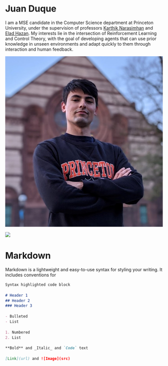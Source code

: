 # Juan Duque

I am a MSE candidate in the Computer Science department at Princeton University, under the supervision of professors [Karthik Narasimhan](https://www.cs.princeton.edu/~karthikn/) and [Elad Hazan](https://www.ehazan.com/). My interests lie in the intersection of Reinforcement Learning and Control Theory, with the goal of developing agents that can use prior knowledge in unseen environments and adapt quickly to them through interaction and human feedback. 

![Image](/docs/assets/juan_duque_picture.jpg)

<img src="https://github.com/favicon.ico" width="48">

# Markdown

Markdown is a lightweight and easy-to-use syntax for styling your writing. It includes conventions for

```markdown
Syntax highlighted code block

# Header 1
## Header 2
### Header 3

- Bulleted
- List

1. Numbered
2. List

**Bold** and _Italic_ and `Code` text

[Link](url) and ![Image](src)
```

